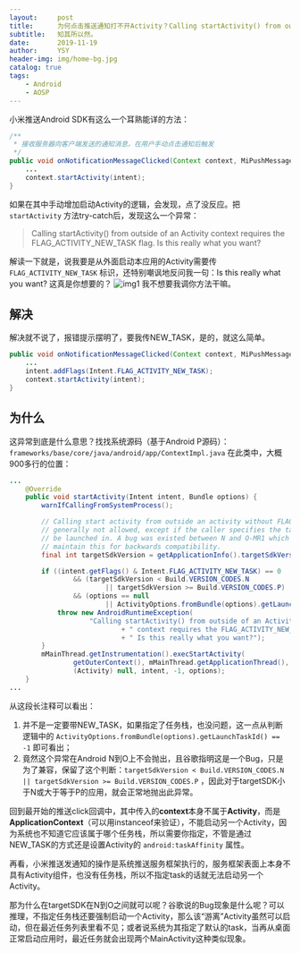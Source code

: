 ```yaml
---
layout:     post
title:      为何点击推送通知打不开Activity？Calling startActivity() from outside……
subtitle:   知其所以然。
date:       2019-11-19
author:     YSY
header-img: img/home-bg.jpg
catalog: true
tags:
    - Android
    - AOSP
---
```


小米推送Android SDK有这么一个耳熟能详的方法：
```java
/**
 * 接收服务器向客户端发送的通知消息，在用户手动点击通知后触发
 */
public void onNotificationMessageClicked(Context context, MiPushMessage message) {
	...
	context.startActivity(intent);
}
```
如果在其中手动增加启动Activity的逻辑，会发现，点了没反应。把 `startActivity` 方法try-catch后，发现这么一个异常：

> Calling startActivity() from outside of an Activity context requires the 
> FLAG_ACTIVITY_NEW_TASK flag. Is this really what you want?

解读一下就是，说我要是从外面启动本应用的Activity需要传 `FLAG_ACTIVITY_NEW_TASK` 标识，还特别嘲讽地反问我一句：Is this really what you want? 这真是你想要的？
![img1](https://imgconvert.csdnimg.cn/20190702011449586.png)
我不想要我调你方法干嘛。
## 解决
解决就不说了，报错提示摆明了，要我传NEW_TASK，是的，就这么简单。
```java
public void onNotificationMessageClicked(Context context, MiPushMessage message) {
	...
	intent.addFlags(Intent.FLAG_ACTIVITY_NEW_TASK);
	context.startActivity(intent);
}
```
## 为什么
这异常到底是什么意思？找找系统源码（基于Android P源码）：
`frameworks/base/core/java/android/app/ContextImpl.java` 在此类中，大概900多行的位置：
```java
...
    @Override
    public void startActivity(Intent intent, Bundle options) {
        warnIfCallingFromSystemProcess();

        // Calling start activity from outside an activity without FLAG_ACTIVITY_NEW_TASK is
        // generally not allowed, except if the caller specifies the task id the activity should
        // be launched in. A bug was existed between N and O-MR1 which allowed this to work. We
        // maintain this for backwards compatibility.
        final int targetSdkVersion = getApplicationInfo().targetSdkVersion;

        if ((intent.getFlags() & Intent.FLAG_ACTIVITY_NEW_TASK) == 0
                && (targetSdkVersion < Build.VERSION_CODES.N
                        || targetSdkVersion >= Build.VERSION_CODES.P)
                && (options == null
                        || ActivityOptions.fromBundle(options).getLaunchTaskId() == -1)) {
            throw new AndroidRuntimeException(
                    "Calling startActivity() from outside of an Activity "
                            + " context requires the FLAG_ACTIVITY_NEW_TASK flag."
                            + " Is this really what you want?");
        }
        mMainThread.getInstrumentation().execStartActivity(
                getOuterContext(), mMainThread.getApplicationThread(), null,
                (Activity) null, intent, -1, options);
    }
...
```
从这段长注释可以看出：

1. 并不是一定要带NEW_TASK，如果指定了任务栈，也没问题，这一点从判断逻辑中的 `ActivityOptions.fromBundle(options).getLaunchTaskId() == -1` 即可看出；
2. 竟然这个异常在Android N到O上不会抛出，且谷歌指明这是一个Bug，只是为了兼容，保留了这个判断：`targetSdkVersion < Build.VERSION_CODES.N || targetSdkVersion >= Build.VERSION_CODES.P` ，因此对于targetSDK小于N或大于等于P的应用，就会正常地抛出此异常。

回到最开始的推送click回调中，其中传入的**context**本身不属于**Activity**，而是**ApplicationContext**（可以用instanceof来验证），不能启动另一个Activity，因为系统也不知道它应该属于哪个任务栈，所以需要你指定，不管是通过NEW_TASK的方式还是设置Activity的 `android:taskAffinity` 属性。

再看，小米推送发通知的操作是系统推送服务框架执行的，服务框架表面上本身不具有Activity组件，也没有任务栈，所以不指定task的话就无法启动另一个Activity。

那为什么在targetSDK在N到O之间就可以呢？谷歌说的Bug现象是什么呢？可以推理，不指定任务栈还要强制启动一个Activity，那么该“游离”Activity虽然可以启动，但在最近任务列表里看不见；或者说系统为其指定了默认的task，当再从桌面正常启动应用时，最近任务就会出现两个MainActivity这种类似现象。
